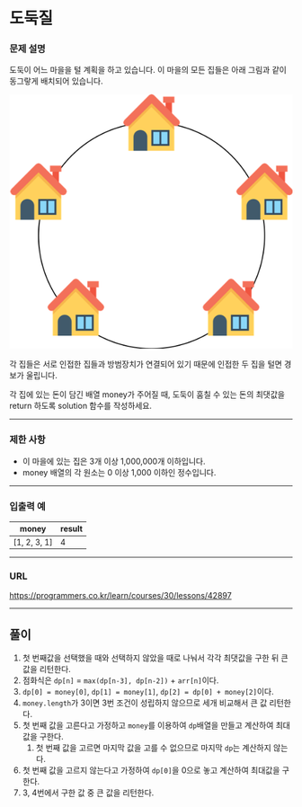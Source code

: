 # 도둑질

### 문제 설명

도둑이 어느 마을을 털 계획을 하고 있습니다. 이 마을의 모든 집들은 아래 그림과 같이 동그랗게 배치되어 있습니다.

![jpg_1](./1.png)

각 집들은 서로 인접한 집들과 방범장치가 연결되어 있기 때문에 인접한 두 집을 털면 경보가 울립니다.

각 집에 있는 돈이 담긴 배열 money가 주어질 때, 도둑이 훔칠 수 있는 돈의 최댓값을 return 하도록 solution 함수를 작성하세요.

-----------
### 제한 사항

- 이 마을에 있는 집은 3개 이상 1,000,000개 이하입니다.
- money 배열의 각 원소는 0 이상 1,000 이하인 정수입니다.

-----------
### 입출력 예

| money        | result |
|--------------|--------|
| [1, 2, 3, 1] | 4      |

-----------
### URL

https://programmers.co.kr/learn/courses/30/lessons/42897

-----------
## 풀이
1. 첫 번째값을 선택했을 때와 선택하지 않았을 때로 나눠서 각각 최댓값을 구한 뒤 큰 값을 리턴한다.
2. 점화식은 `dp[n]` = `max(dp[n-3], dp[n-2])` + `arr[n]`이다.
3. `dp[0] = money[0]`, `dp[1] = money[1]`, `dp[2] = dp[0] + money[2]`이다.
4. `money.length`가 3이면 3번 조건이 성립하지 않으므로 세개 비교해서 큰 값 리턴한다.
5. 첫 번째 값을 고른다고 가정하고 `money`를 이용하여 `dp`배열을 만들고 계산하여 최대값을 구한다.
   1. 첫 번째 값을 고르면 마지막 값을 고를 수 없으므로 마지막 `dp`는 계산하지 않는다.
6. 첫 번째 값을 고르지 않는다고 가정하여 `dp[0]`을 0으로 놓고 계산하여 최대값을 구한다.
7. 3, 4번에서 구한 값 중 큰 값을 리턴한다.